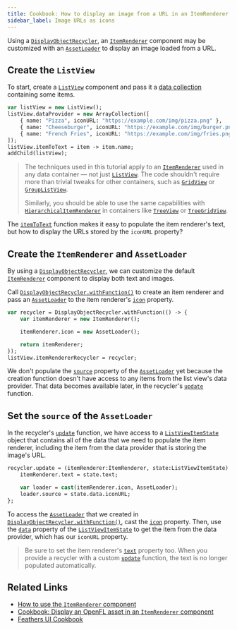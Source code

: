 ```yaml
---
title: Cookbook: How to display an image from a URL in an ItemRenderer component
sidebar_label: Image URLs as icons
---
```


Using a [`DisplayObjectRecycler`](https://api.feathersui.com/current/feathers/utils/DisplayObjectRecycler.html), an [`ItemRenderer`](../item-renderer.md) component may be customized with an [`AssetLoader`](../asset-loader.md) to display an image loaded from a URL.

## Create the `ListView`

To start, create a [`ListView`](../list-view.md) component and pass it a [data collection](../data-collections.md) containing some items.

```haxe
var listView = new ListView();
listView.dataProvider = new ArrayCollection([
    { name: "Pizza", iconURL: "https://example.com/img/pizza.png" },
    { name: "Cheeseburger", iconURL: "https://example.com/img/burger.png" },
    { name: "French Fries", iconURL: "https://example.com/img/fries.png" }
]);
listView.itemToText = item -> item.name;
addChild(listView);
```

> The techniques used in this tutorial apply to an [`ItemRenderer`](../item-renderer.md) used in any data container — not just [`ListView`](../list-view.md). The code shouldn't require more than trivial tweaks for other containers, such as [`GridView`](../grid-view.md) or [`GroupListView`](../group-list-view.md).
>
> Similarly, you should be able to use the same capabilities with [`HierarchicalItemRenderer`](../hierarchical-item-renderer.md) in containers like [`TreeView`](../tree-view.md) or [`TreeGridView`](../tree-grid-view.md).

The [`itemToText`](https://api.feathersui.com/current/feathers/controls/ListView.html#itemToText) function makes it easy to populate the item renderer's text, but how to display the URLs stored by the `iconURL` property?

## Create the `ItemRenderer` and `AssetLoader`

By using a [`DisplayObjectRecycler`](https://api.feathersui.com/current/feathers/utils/DisplayObjectRecycler.html), we can customize the default [`ItemRenderer`](../item-renderer.md) component to display both text and images.

Call [`DisplayObjectRecycler.withFunction()`](https://api.feathersui.com/current/feathers/utils/DisplayObjectRecycler.html#withFunction) to create an item renderer and pass an [`AssetLoader`](../asset-loader.md) to the item renderer's [`icon`](https://api.feathersui.com/current/feathers/controls/ToggleButton.html#icon) property.

```haxe
var recycler = DisplayObjectRecycler.withFunction(() -> {
    var itemRenderer = new ItemRenderer();

    itemRenderer.icon = new AssetLoader();

    return itemRenderer;
});
listView.itemRendererRecycler = recycler;
```

We don't populate the [`source`](https://api.feathersui.com/current/feathers/controls/AssetLoader.html#source) property of the [`AssetLoader`](../asset-loader.md) yet because the creation function doesn't have access to any items from the list view's data provider. That data becomes available later, in the recycler's [`update`](https://api.feathersui.com/current/feathers/utils/DisplayObjectRecycler.html#update) function.

## Set the `source` of the `AssetLoader`

In the recycler's [`update`](https://api.feathersui.com/current/feathers/utils/DisplayObjectRecycler.html#update) function, we have access to a [`ListViewItemState`](https://api.feathersui.com/current/feathers/data/ListViewItemState.html) object that contains all of the data that we need to populate the item renderer, including the item from the data provider that is storing the image's URL.

```haxe
recycler.update = (itemRenderer:ItemRenderer, state:ListViewItemState) -> {
    itemRenderer.text = state.text;

    var loader = cast(itemRenderer.icon, AssetLoader);
    loader.source = state.data.iconURL;
};
```

To access the [`AssetLoader`](../asset-loader.md) that we created in [`DisplayObjectRecycler.withFunction()`](https://api.feathersui.com/current/feathers/utils/DisplayObjectRecycler.html#withFunction), cast the [`icon`](https://api.feathersui.com/current/feathers/controls/ToggleButton.html#icon) property. Then, use the [`data`](https://api.feathersui.com/current/feathers/data/ListViewItemState.html#data) property of the [`ListViewItemState`](https://api.feathersui.com/current/feathers/data/ListViewItemState.html) to get the item from the data provider, which has our `iconURL` property.

> Be sure to set the item renderer's [`text`](https://api.feathersui.com/current/feathers/controls/ToggleButton.html#text) property too. When you provide a recycler with a custom [`update`](https://api.feathersui.com/current/feathers/utils/DisplayObjectRecycler.html#update) function, the text is no longer populated automatically.

## Related Links

- [How to use the `ItemRenderer` component](../item-renderer.md)
- [Cookbook: Display an OpenFL asset in an `ItemRenderer` component](./item-renderer-openfl-assets.md)
- [Feathers UI Cookbook](./index.md)

